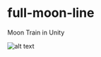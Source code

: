 # full-moon-line
Moon Train in Unity

![alt text](https://github.com/wagybwoi/moon-train/blob/master/Media/giph.gif "Moon Train")
